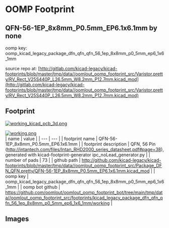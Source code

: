 # OOMP Footprint  
## QFN-56-1EP_8x8mm_P0.5mm_EP6.1x6.1mm  by none  
  
oomp key: oomp_kicad_legacy_package_dfn_qfn_qfn_56_1ep_8x8mm_p0_5mm_ep6_1x6_1mm  
  
source repo at: [http://gitlab.com/kicad-legacy/kicad-footprints/blob/master/tmp/data//oomlout_oomp_footprint_src/Varistor.pretty/RV_Rect_V25S440P_L26.5mm_W8.2mm_P12.7mm.kicad_mod](http://gitlab.com/kicad-legacy/kicad-footprints/blob/master/tmp/data//oomlout_oomp_footprint_src/Varistor.pretty/RV_Rect_V25S440P_L26.5mm_W8.2mm_P12.7mm.kicad_mod)  
## Footprint  
  
[![working_kicad_pcb_3d.png](working_kicad_pcb_3d_600.png)](working_kicad_pcb_3d.png)  
  
[![working.png](working_600.png)](working.png)  
| name | value | 
| --- | --- | 
| footprint name | QFN-56-1EP_8x8mm_P0.5mm_EP6.1x6.1mm | 
| footprint description | QFN, 56 Pin (http://intantech.com/files/Intan_RHD2000_series_datasheet.pdf#page=38), generated with kicad-footprint-generator ipc_noLead_generator.py | 
| number of pads | 73 | 
| github path | http://github.com/kicad-legacy/kicad-footprints/blob/master/tmp/data//oomlout_oomp_footprint_src/Package_DFN_QFN.pretty/QFN-56-1EP_8x8mm_P0.5mm_EP6.1x6.1mm.kicad_mod | 
| oomp key | oomp_kicad_legacy_package_dfn_qfn_qfn_56_1ep_8x8mm_p0_5mm_ep6_1x6_1mm | 
| oomp bot github | https://github.com/oomlout/oomlout_oomp_footprint_bot/tree/main/tmp/data//oomlout_oomp_footprint_src/footprints/kicad_legacy_package_dfn_qfn_qfn_56_1ep_8x8mm_p0_5mm_ep6_1x6_1mm/working | 
## Images  
